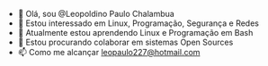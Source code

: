 - 👋 Olá, sou @Leopoldino Paulo Chalambua
- 👀 Estou interessado em Linux, Programação, Segurança e Redes
- 🌱 Atualmente estou aprendendo Linux e Programação em Bash
- 💞️ Estou procurando colaborar em sistemas Open Sources
- 📫 Como me alcançar leopaulo227@hotmail.com


<!---
LeopoldinoPChalambua/LeopoldinoPChalambua is a ✨ special ✨ repository because its `README.md` (this file) appears on your GitHub profile.
You can click the Preview link to take a look at your changes.
--->
